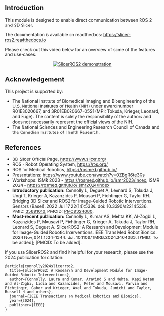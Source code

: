 ## Introduction

This module is designed to enable direct communication between ROS 2 and 3D Slicer.

The documentation is available on readthedocs: https://slicer-ros2.readthedocs.io

Please check out this video below for an overview of some of the features and use-cases.

<div align="center">
  <a href="https://www.youtube.com/watch?v=k3VGs0YaE3g">
    <img src="https://img.youtube.com/vi/k3VGs0YaE3g/maxresdefault.jpg" alt="SlicerROS2 demonstration" style="max-width:100%; height:auto;">
  </a>
</div>

## Acknowledgement
This project is supported by:
* The National Institute of Biomedical Imaging and Bioengineering of the U.S. National Institutes of Health (NIH) under award number R01EB020667, and 3R01EB020667-05S1 (MPI: Tokuda, Krieger, Leonard, and Fuge).  The content is solely the responsibility of the authors and does not necessarily represent the official views of the NIH.
* The National Sciences and Engineering Research Council of Canada and the Canadian Institutes of Health Research.

## References
- 3D Slicer Official Page, https://www.slicer.org/
- ROS - Robot Operating System, https://ros.org/
- ROS for Medical Robotics, https://rosmed.github.io/
- Presentations: https://www.youtube.com/watch?v=OZBgR6te3Gs
- Workshops: ISMR 2023 - https://rosmed.github.io/ismr2023/index, ISMR 2024 - https://rosmed.github.io/ismr2024/index
- **Introductory publication:** Connolly L, Deguet A, Leonard S, Tokuda J, Ungi T, Krieger A, Kazanzides P, Mousavi P, Fichtinger G, Taylor RH. Bridging 3D Slicer and ROS2 for Image-Guided Robotic Interventions. Sensors (Basel). 2022 Jul 17;22(14):5336. doi: 10.3390/s22145336. PMID: [35891016](https://pubmed.ncbi.nlm.nih.gov/35891016/); PMCID: [PMC9324680](https://www.ncbi.nlm.nih.gov/pmc/articles/PMC9324680/).
- **Most-recent publication:** Connolly L, Kumar AS, Mehta KK, Al-Zogbi L, Kazanzides P, Mousavi P, Fichtinger G, Krieger A, Tokuda J, Taylor RH, Leonard S, Deguet A. SlicerROS2: A Research and Development Module for Image-Guided Robotic Interventions. IEEE Trans Med Robot Bionics. 2024 Nov;6(4):1334-1344. doi: 10.1109/TMRB.2024.3464683. [PMID: To be added]; [PMCID: To be added].

If you use SlicerROS2 and find it helpful for your research, please use the 2024 publication for citation: 

```
@article{connolly2024slicerros2,
  title={SlicerROS2: A Research and Development Module for Image-Guided Robotic Interventions},
  author={Connolly, Laura and Kumar, Aravind S and Mehta, Kapi Ketan and Al-Zogbi, Lidia and Kazanzides, Peter and Mousavi, Parvin and Fichtinger, Gabor and Krieger, Axel and Tokuda, Junichi and Taylor, Russell H and others},
  journal={IEEE Transactions on Medical Robotics and Bionics},
  year={2024},
  publisher={IEEE}
}
```

